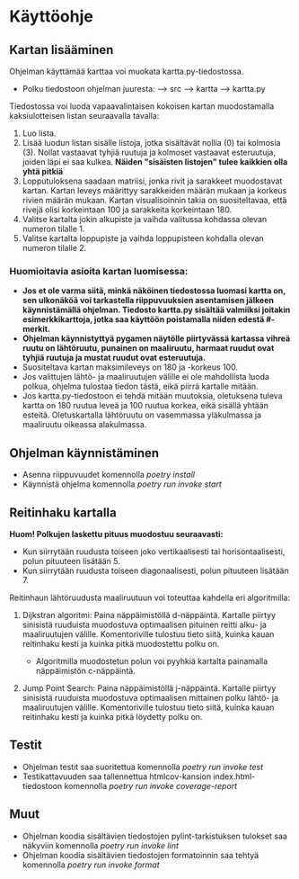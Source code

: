 # Käyttöohje


## Kartan lisääminen

Ohjelman käyttämää karttaa voi muokata kartta.py-tiedostossa.
- Polku tiedostoon ohjelman juuresta: --> src --> kartta --> kartta.py

Tiedostossa voi luoda vapaavalintaisen kokoisen kartan muodostamalla kaksiulotteisen listan seuraavalla tavalla:
1. Luo lista.
2. Lisää luodun listan sisälle listoja, jotka sisältävät nollia (0) tai kolmosia (3). Nollat vastaavat tyhjiä ruutuja ja kolmoset vastaavat esteruutuja, joiden läpi ei saa kulkea. **Näiden "sisäisten listojen" tulee kaikkien olla yhtä pitkiä**
3. Lopputuloksena saadaan matriisi, jonka rivit ja sarakkeet muodostavat kartan. Kartan leveys määrittyy sarakkeiden määrän mukaan ja korkeus rivien määrän mukaan. Kartan visualisoinnin takia on suositeltavaa, että rivejä olisi korkeintaan 100 ja sarakkeita korkeintaan 180.
4. Valitse kartalta jokin alkupiste ja vaihda valitussa kohdassa olevan numeron tilalle 1.
5. Valitse kartalta loppupiste ja vaihda loppupisteen kohdalla olevan numeron tilalle 2.


### Huomioitavia asioita kartan luomisessa:

- **Jos et ole varma siitä, minkä näköinen tiedostossa luomasi kartta on, sen ulkonäköä voi tarkastella riippuvuuksien asentamisen jälkeen käynnistämällä ohjelman. Tiedosto kartta.py sisältää valmiiksi joitakin esimerkkikarttoja, jotka saa käyttöön poistamalla niiden edestä #-merkit.**
- **Ohjelman käynnistyttyä pygamen näytölle piirtyvässä kartassa vihreä ruutu on lähtöruutu, punainen on maaliruutu, harmaat ruudut ovat tyhjiä ruutuja ja mustat ruudut ovat esteruutuja.**
- Suositeltava kartan maksimileveys on 180 ja -korkeus 100.
- Jos valittujen lähtö- ja maaliruutujen välille ei ole mahdollista luoda polkua, ohjelma tulostaa tiedon tästä, eikä piirrä kartalle mitään.
- Jos kartta.py-tiedostoon ei tehdä mitään muutoksia, oletuksena tuleva kartta on 180 ruutua leveä ja 100 ruutua korkea, eikä sisällä yhtään esteitä. Oletuskartalla lähtöruutu on vasemmassa yläkulmassa ja maaliruutu oikeassa alakulmassa.


## Ohjelman käynnistäminen

- Asenna riippuvuudet komennolla *poetry install*
- Käynnistä ohjelma komennolla *poetry run invoke start*


## Reitinhaku kartalla

**Huom! Polkujen laskettu pituus muodostuu seuraavasti:**
- Kun siirrytään ruudusta toiseen joko vertikaalisesti tai horisontaalisesti, polun pituuteen lisätään 5.
- Kun siirrytään ruudusta toiseen diagonaalisesti, polun pituuteen lisätään 7.

Reitinhaun lähtöruudusta maaliruutuun voi toteuttaa kahdella eri algoritmilla: 

1. Dijkstran algoritmi: Paina näppäimistöllä d-näppäintä. Kartalle piirtyy sinisistä ruuduista muodostuva optimaalisen pituinen reitti alku- ja maaliruutujen välille. Komentoriville tulostuu tieto siitä, kuinka kauan reitinhaku kesti ja kuinka pitkä muodostettu polku on. 

	- Algoritmilla muodostetun polun voi pyyhkiä kartalta painamalla näppäimistön c-näppäintä.

2. Jump Point Search: Paina näppäimistöllä j-näppäintä. Kartalle piirtyy sinisistä ruuduista muodostuva optimaalisen mittainen polku lähtö- ja maaliruutujen välille. Komentoriville tulostuu tieto siitä, kuinka kauan reitinhaku kesti ja kuinka pitkä löydetty polku on.


## Testit

- Ohjelman testit saa suoritettua komennolla *poetry run invoke test*
- Testikattavuuden saa tallennettua htmlcov-kansion index.html-tiedostoon komennolla *poetry run invoke coverage-report*


## Muut

- Ohjelman koodia sisältävien tiedostojen pylint-tarkistuksen tulokset saa näkyviin komennolla *poetry run invoke lint*
- Ohjelman koodia sisältävien tiedostojen formatoinnin saa tehtyä komennolla *poetry run invoke format*
